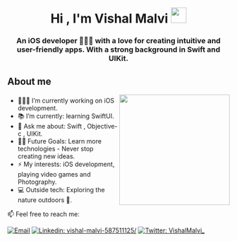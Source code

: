 <h1 align="center"><b>Hi , I'm Vishal Malvi </b><img src="https://media.giphy.com/media/hvRJCLFzcasrR4ia7z/giphy.gif" width="35"></h1>

<h3 align="center"> An iOS developer 🧑🏽‍💻 with a love for creating intuitive and user-friendly apps. With a strong background in Swift and UIKit. </h3>

## **About me**
<picture> <img align="right" src="https://user-images.githubusercontent.com/97470591/211007344-adf1cb3d-93d9-447a-af88-29403126c5c1.gif" width = 250px></picture>

### 
- 🧑🏽‍💻 I’m currently working on iOS development.
- 📚 I’m currently: learning SwiftUI.
- 💬 Ask me about: Swift , Objective-c , UIKit.
- 💪🏼 Future Goals: Learn more technologies - Never stop creating new ideas.
- ⚡ My interests: iOS development, playing video games and Photography.
- 💻 Outside tech: Exploring the nature outdoors 🌴.

📫  Feel free to reach me:

[![Email](https://img.shields.io/badge/Email-%40vishal7malvi@gmail.com%20-blue)](mailto:vishal7malvi@gmail.com?)
[![Linkedin: vishal-malvi-587511125/](https://img.shields.io/badge/-VishalMalvi-blue?style=flat-square&logo=Linkedin&logoColor=white&link=https://www.linkedin.com/in/vishal-malvi-587511125/)](https://www.linkedin.com/in/vishal-malvi-587511125/)
[![Twitter: VishalMalvi_](https://img.shields.io/twitter/follow/VishalMalvi_?style=social)](https://twitter.com/VishalMalvi_)
